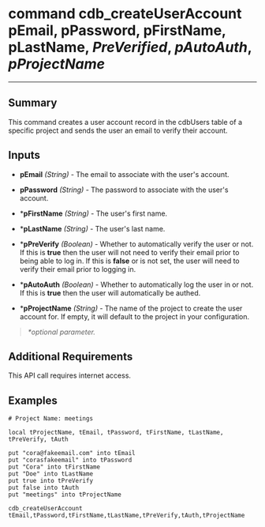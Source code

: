 # command cdb_createUserAccount pEmail, pPassword, pFirstName, pLastName, *PreVerified*, *pAutoAuth*, *pProjectName*

---
## Summary
This command creates a user account record in the cdbUsers table of a specific project and sends the user an email to verify their account.

## Inputs
* **pEmail** *(String)* - The email to associate with the user's account.

* **pPassword** *(String)* - The password to associate with the user's account.

* \***pFirstName** *(String)* - The user's first name.

* \***pLastName** *(String)* - The user's last name.

* \***pPreVerify** *(Boolean)* - Whether to automatically verify the user or not. If this is __true__ then the user will not need to verify their email prior to being able to log in. If this is __false__ or is not set, the user will need to verify their email prior to logging in.

* \***pAutoAuth** *(Boolean)* - Whether to automatically log the user in or not. If this is __true__ then the user will automatically be authed.

* \***pProjectName** *(String)* - The name of the project to create the user account for. If empty, it will default to the project in your configuration.

> _*optional parameter._

## Additional Requirements
This API call requires internet access.


## Examples
```livecodeserver
# Project Name: meetings

local tProjectName, tEmail, tPassword, tFirstName, tLastName, tPreVerify, tAuth

put "cora@fakeemail.com" into tEmail
put "corasfakeemail" into tPassword
put "Cora" into tFirstName
put "Doe" into tLastName
put true into tPreVerify
put false into tAuth
put "meetings" into tProjectName

cdb_createUserAccount tEmail,tPassword,tFirstName,tLastName,tPreVerify,tAuth,tProjectName
```
